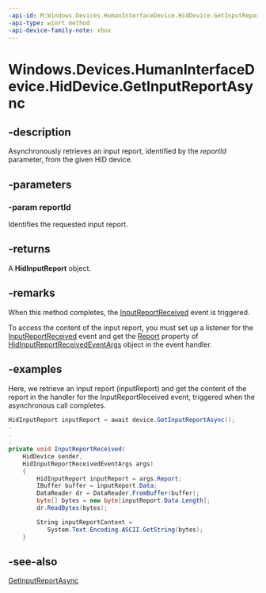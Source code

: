 ```yaml
---
-api-id: M:Windows.Devices.HumanInterfaceDevice.HidDevice.GetInputReportAsync(System.UInt16)
-api-type: winrt method
-api-device-family-note: xbox
---
```


<!-- Method syntax
public Windows.Foundation.IAsyncOperation<Windows.Devices.HumanInterfaceDevice.HidInputReport> GetInputReportAsync(System.UInt16 reportId)
-->

# Windows.Devices.HumanInterfaceDevice.HidDevice.GetInputReportAsync

## -description
Asynchronously retrieves an input report, identified by the *reportId* parameter, from the given HID device.

## -parameters
### -param reportId
Identifies the requested input report.

## -returns
A **HidInputReport** object.

## -remarks
When this method completes, the [InputReportReceived](hiddevice_inputreportreceived.md) event is triggered.

To access the content of the input report, you must set up a listener for the [InputReportReceived](hiddevice_inputreportreceived.md) event and get the [Report]([**Report**](https://docs.microsoft.com/uwp/api/windows.devices.humaninterfacedevice.hidinputreportreceivedeventargs#Windows_Devices_HumanInterfaceDevice_HidInputReportReceivedEventArgs_Report)) property of [HidInputReportReceivedEventArgs](https://docs.microsoft.com/uwp/api/windows.devices.humaninterfacedevice.hidinputreportreceivedeventargs) object in the event handler.

## -examples
Here, we retrieve an input report (inputReport) and get the content of the report in the handler for the InputReportReceived event,  triggered when the asynchronous call completes.

```csharp
HidInputReport inputReport = await device.GetInputReportAsync();
.
.
.
private void InputReportReceived(
    HidDevice sender, 
    HidInputReportReceivedEventArgs args)
    {
        HidInputReport inputReport = args.Report;
        IBuffer buffer = inputReport.Data;
        DataReader dr = DataReader.FromBuffer(buffer);
        byte[] bytes = new byte[inputReport.Data.Length];
        dr.ReadBytes(bytes);

        String inputReportContent = 
           System.Text.Encoding.ASCII.GetString(bytes);
    }
```

## -see-also
[GetInputReportAsync](hiddevice_getinputreportasync_2092816092.md)
